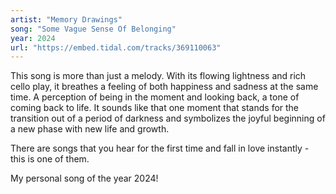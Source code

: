 ```yaml
---
artist: "Memory Drawings" 
song: "Some Vague Sense Of Belonging"
year: 2024
url: "https://embed.tidal.com/tracks/369110063"
---
```


This song is more than just a melody. With its flowing lightness and rich cello
play, it breathes a feeling of both happiness and sadness at the same time. A
perception of being in the moment and looking back, a tone of coming back to
life. It sounds like that one moment that stands for the transition out of a
period of darkness and symbolizes the joyful beginning of a new phase with new
life and growth. 

There are songs that you hear for the first time and fall in love instantly -
this is one of them.

My personal song of the year 2024!
